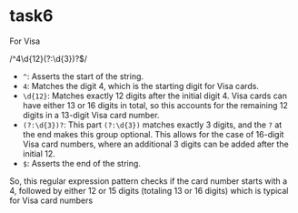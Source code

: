# task6

For Visa

/^4\d{12}(?:\d{3})?$/


- `^`: Asserts the start of the string.
- `4`: Matches the digit 4, which is the starting digit for Visa cards.
- `\d{12}`: Matches exactly 12 digits after the initial digit 4. Visa cards can have either 13 or 16 digits in total, so this accounts for the remaining 12 digits in a 13-digit Visa card number.
- `(?:\d{3})?`: This part `(?:\d{3})` matches exactly 3 digits, and the `?` at the end makes this group optional. This allows for the case of 16-digit Visa card numbers, where an additional 3 digits can be added after the initial 12.
- `$`: Asserts the end of the string.

So, this regular expression pattern checks if the card number starts with a 4, followed by either 12 or 15 digits (totaling 13 or 16 digits) which is typical for Visa card numbers
